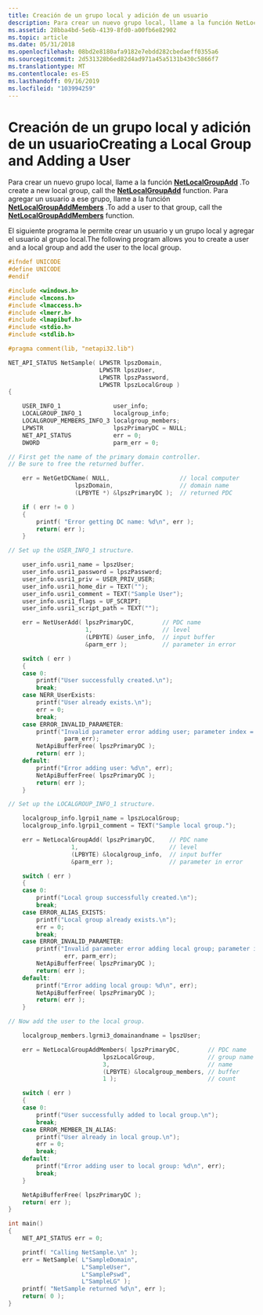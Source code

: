 ```yaml
---
title: Creación de un grupo local y adición de un usuario
description: Para crear un nuevo grupo local, llame a la función NetLocalGroupAdd. Para agregar un usuario a ese grupo, llame a la función NetLocalGroupAddMembers.
ms.assetid: 28bba4bd-5e6b-4139-8fd0-a00fb6e82902
ms.topic: article
ms.date: 05/31/2018
ms.openlocfilehash: 08bd2e8180afa9182e7ebdd282cbedaeff0355a6
ms.sourcegitcommit: 2d531328b6ed82d4ad971a45a5131b430c5866f7
ms.translationtype: MT
ms.contentlocale: es-ES
ms.lasthandoff: 09/16/2019
ms.locfileid: "103994259"
---
```

# <a name="creating-a-local-group-and-adding-a-user"></a><span data-ttu-id="cf1ad-104">Creación de un grupo local y adición de un usuario</span><span class="sxs-lookup"><span data-stu-id="cf1ad-104">Creating a Local Group and Adding a User</span></span>

<span data-ttu-id="cf1ad-105">Para crear un nuevo grupo local, llame a la función [**NetLocalGroupAdd**](/windows/desktop/api/Lmaccess/nf-lmaccess-netlocalgroupadd) .</span><span class="sxs-lookup"><span data-stu-id="cf1ad-105">To create a new local group, call the [**NetLocalGroupAdd**](/windows/desktop/api/Lmaccess/nf-lmaccess-netlocalgroupadd) function.</span></span> <span data-ttu-id="cf1ad-106">Para agregar un usuario a ese grupo, llame a la función [**NetLocalGroupAddMembers**](/windows/desktop/api/Lmaccess/nf-lmaccess-netlocalgroupaddmembers) .</span><span class="sxs-lookup"><span data-stu-id="cf1ad-106">To add a user to that group, call the [**NetLocalGroupAddMembers**](/windows/desktop/api/Lmaccess/nf-lmaccess-netlocalgroupaddmembers) function.</span></span>

<span data-ttu-id="cf1ad-107">El siguiente programa le permite crear un usuario y un grupo local y agregar el usuario al grupo local.</span><span class="sxs-lookup"><span data-stu-id="cf1ad-107">The following program allows you to create a user and a local group and add the user to the local group.</span></span>


```C++
#ifndef UNICODE
#define UNICODE
#endif 

#include <windows.h>
#include <lmcons.h>
#include <lmaccess.h>
#include <lmerr.h>
#include <lmapibuf.h>
#include <stdio.h>
#include <stdlib.h>

#pragma comment(lib, "netapi32.lib")

NET_API_STATUS NetSample( LPWSTR lpszDomain,
                          LPWSTR lpszUser,
                          LPWSTR lpszPassword,
                          LPWSTR lpszLocalGroup )
{

    USER_INFO_1               user_info;
    LOCALGROUP_INFO_1         localgroup_info;
    LOCALGROUP_MEMBERS_INFO_3 localgroup_members;
    LPWSTR                    lpszPrimaryDC = NULL;
    NET_API_STATUS            err = 0;
    DWORD                     parm_err = 0;

// First get the name of the primary domain controller. 
// Be sure to free the returned buffer. 

    err = NetGetDCName( NULL,                    // local computer 
                   lpszDomain,                   // domain name 
                   (LPBYTE *) &lpszPrimaryDC );  // returned PDC 

    if ( err != 0 )
    {
        printf( "Error getting DC name: %d\n", err );
        return( err );
    }

// Set up the USER_INFO_1 structure. 

    user_info.usri1_name = lpszUser;
    user_info.usri1_password = lpszPassword;
    user_info.usri1_priv = USER_PRIV_USER;
    user_info.usri1_home_dir = TEXT("");
    user_info.usri1_comment = TEXT("Sample User");
    user_info.usri1_flags = UF_SCRIPT;
    user_info.usri1_script_path = TEXT("");

    err = NetUserAdd( lpszPrimaryDC,        // PDC name 
                      1,                    // level 
                      (LPBYTE) &user_info,  // input buffer 
                      &parm_err );          // parameter in error 

    switch ( err )
    {
    case 0:
        printf("User successfully created.\n");
        break;
    case NERR_UserExists:
        printf("User already exists.\n");
        err = 0;
        break;
    case ERROR_INVALID_PARAMETER:
        printf("Invalid parameter error adding user; parameter index = %d\n",
                parm_err);
        NetApiBufferFree( lpszPrimaryDC );
        return( err );
    default:
        printf("Error adding user: %d\n", err);
        NetApiBufferFree( lpszPrimaryDC );
        return( err );
    }

// Set up the LOCALGROUP_INFO_1 structure. 

    localgroup_info.lgrpi1_name = lpszLocalGroup;
    localgroup_info.lgrpi1_comment = TEXT("Sample local group.");

    err = NetLocalGroupAdd( lpszPrimaryDC,    // PDC name 
                  1,                          // level 
                  (LPBYTE) &localgroup_info,  // input buffer 
                  &parm_err );                // parameter in error 

    switch ( err )
    {
    case 0:
        printf("Local group successfully created.\n");
        break;
    case ERROR_ALIAS_EXISTS:
        printf("Local group already exists.\n");
        err = 0;
        break;
    case ERROR_INVALID_PARAMETER:
        printf("Invalid parameter error adding local group; parameter index = %d\n",
                err, parm_err);
        NetApiBufferFree( lpszPrimaryDC );
        return( err );
    default:
        printf("Error adding local group: %d\n", err);
        NetApiBufferFree( lpszPrimaryDC );
        return( err );
    }

// Now add the user to the local group. 

    localgroup_members.lgrmi3_domainandname = lpszUser;

    err = NetLocalGroupAddMembers( lpszPrimaryDC,        // PDC name 
                           lpszLocalGroup,               // group name 
                           3,                            // name 
                           (LPBYTE) &localgroup_members, // buffer 
                           1 );                          // count

    switch ( err )
    {
    case 0:
        printf("User successfully added to local group.\n");
        break;
    case ERROR_MEMBER_IN_ALIAS:
        printf("User already in local group.\n");
        err = 0;
        break;
    default:
        printf("Error adding user to local group: %d\n", err);
        break;
    }

    NetApiBufferFree( lpszPrimaryDC );
    return( err );
}

int main()
{
    NET_API_STATUS err = 0;

    printf( "Calling NetSample.\n" );
    err = NetSample( L"SampleDomain",
                     L"SampleUser",
                     L"SamplePswd",
                     L"SampleLG" );
    printf( "NetSample returned %d\n", err );
    return( 0 );
}
```



 

 




